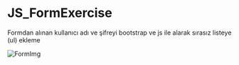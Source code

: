# JS_FormExercise
Formdan alınan kullanıcı adı ve şifreyi bootstrap ve js ile alarak sırasız listeye (ul) ekleme

![FormImg](https://i.hizliresim.com/ceyuim9.jpg)
